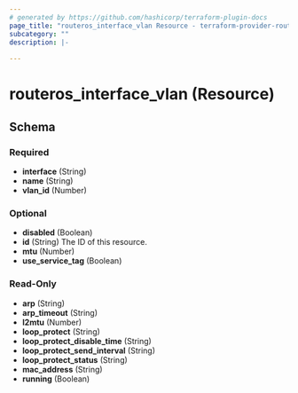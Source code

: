 ```yaml
---
# generated by https://github.com/hashicorp/terraform-plugin-docs
page_title: "routeros_interface_vlan Resource - terraform-provider-routeros"
subcategory: ""
description: |-
  
---
```


# routeros_interface_vlan (Resource)





<!-- schema generated by tfplugindocs -->
## Schema

### Required

- **interface** (String)
- **name** (String)
- **vlan_id** (Number)

### Optional

- **disabled** (Boolean)
- **id** (String) The ID of this resource.
- **mtu** (Number)
- **use_service_tag** (Boolean)

### Read-Only

- **arp** (String)
- **arp_timeout** (String)
- **l2mtu** (Number)
- **loop_protect** (String)
- **loop_protect_disable_time** (String)
- **loop_protect_send_interval** (String)
- **loop_protect_status** (String)
- **mac_address** (String)
- **running** (Boolean)


